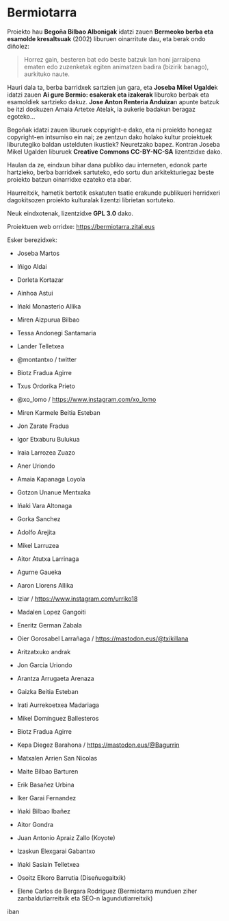 # Bermiotarra #

Proiekto hau **Begoña Bilbao Albonigak** idatzi zauen **Bermeoko berba eta esamolde kresaltsuak** (2002) liburuen oinarritute dau, eta berak ondo diñolez:

>Horrez gain, besteren bat edo beste batzuk lan honi jarraipena ematen edo zuzenketak egiten animatzen badira (bizirik banago), aurkituko naute.

Hauri dala ta, berba barridxek sartzien jun gara, eta **Joseba Mikel Ugalde**k idatzi zauen **Ai gure Bermio: esakerak eta izakerak** liburoko berbak eta esamoldiek sartzieko dakuz. **Jose Anton Renteria Anduiza**n apunte batzuk be itzi doskuzen Amaia Artetxe Atelak, ia aukerie badakun beragaz egoteko...

Begoñak idatzi zauen liburuek copyright-e dako, eta ni proiekto honegaz copyright-en intsumiso ein nai; ze zentzun dako holako kultur proiektuek liburutegiko baldan ustelduten ikustiek? Neuretzako bapez. Kontran Joseba Mikel Ugalden liburuek **Creative Commons CC-BY-NC-SA** lizentzidxe dako.

Haulan da ze, eindxun bihar dana publiko dau interneten, edonok parte hartzieko, berba barridxek sartuteko, edo sortu dun arkitekturiegaz beste proiekto batzun oinarridxe ezateko eta abar.

Haurreitxik, hametik bertotik eskatuten tsatie erakunde publikueri herridxeri dagokitsozen proiekto kulturalak lizentzi librietan sortuteko.

Neuk eindxotenak, lizentzidxe **GPL 3.0** dako.

Proiektuen web orridxe: https://bermiotarra.zital.eus

Esker berezidxek:

- Joseba Martos
- Iñigo Aldai
- Dorleta Kortazar
- Ainhoa Astui
- Iñaki Monasterio Allika
- Miren Aizpurua Bilbao
- Tessa Andonegi Santamaria
- Lander Telletxea
- @montantxo / twitter
- Biotz Fradua Agirre
- Txus Ordorika Prieto
- @xo_lomo / https://www.instagram.com/xo_lomo
- Miren Karmele Beitia Esteban
- Jon Zarate Fradua
- Igor Etxaburu Bulukua
- Iraia Larrozea Zuazo
- Aner Uriondo
- Amaia Kapanaga Loyola
- Gotzon Unanue Mentxaka
- Iñaki Vara Altonaga
- Gorka Sanchez
- Adolfo Arejita
- Mikel Larruzea
- Aitor Atutxa Larrinaga
- Agurne Gaueka
- Aaron Llorens Allika
- Iziar / https://www.instagram.com/urriko18
- Madalen Lopez Gangoiti
- Eneritz German Zabala
- Oier Gorosabel Larrañaga / https://mastodon.eus/@txikillana
- Aritzatxuko andrak
- Jon Garcia Uriondo
- Arantza Arrugaeta Arenaza
- Gaizka Beitia Esteban
- Irati Aurrekoetxea Madariaga
- Mikel Domínguez Ballesteros
- Biotz Fradua Agirre
- Kepa Diegez Barahona / https://mastodon.eus/@Bagurrin
- Matxalen Arrien San Nicolas
- Maite Bilbao Barturen
- Erik Basañez Urbina
- Iker Garai Fernandez
- Iñaki Bilbao Ibañez
- Aitor Gondra
- Juan Antonio Apraiz Zallo (Koyote)
- Izaskun Elexgarai Gabantxo
- Iñaki Sasiain Telletxea

- Osoitz Elkoro Barrutia (Diseñuegaitxik)
- Elene Carlos de Bergara Rodriguez (Bermiotarra munduen ziher zanbaldutiarreitxik eta SEO-n lagundutiarreitxik)

iban

